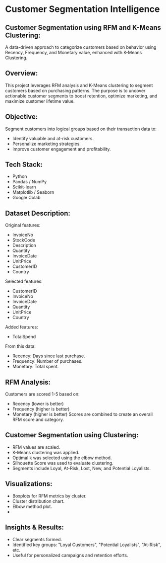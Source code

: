 # Customer Segmentation Intelligence


## Customer Segmentation using RFM and K-Means Clustering:
A data-driven approach to categorize customers based on behavior using Recency, Frequency, and Monetary value, enhanced with K-Means Clustering.

## Overview:
This project leverages RFM analysis and K-Means clustering to segment customers based on purchasing patterns. The purpose is to uncover actionable customer segments to boost retention, optimize marketing, and maximize customer lifetime value.

## Objective:
Segment customers into logical groups based on their transaction data to:

- Identify valuable and at-risk customers.  
- Personalize marketing strategies.
- Improve customer engagement and profitability.

## Tech Stack:
- Python
- Pandas / NumPy
- Scikit-learn
- Matplotlib / Seaborn
- Google Colab

## Dataset Description:
Original features:
- InvoiceNo
- StockCode
- Description
- Quantity
- InvoiceDate
- UnitPrice
- CustomerID
- Country

Selected features:
- CustomerID
- InvoiceNo
- InvoiceDate
- Quantity
- UnitPrice
- Country

Added features:
- TotalSpend

From this data:
- Recency: Days since last purchase.
- Frequency: Number of purchases.
- Monetary: Total spent.

## RFM Analysis:
Customers are scored 1-5 based on:
- Recency (lower is better)
- Frequency (higher is better)
- Monetary (higher is better)
Scores are combined to create an overall RFM score and category.

## Customer Segmentation using Clustering:
- RFM values are scaled.
- K-Means clustering was applied.
- Optimal k was selected using the elbow method.
- Silhouette Score was used to evaluate clustering.
- Segments include Loyal, At-Risk, Lost, New, and Potential Loyalists.

## Visualizations:
- Boxplots for RFM metrics by cluster.
- Cluster distribution chart.
- Elbow method plot.
- 
## Insights & Results:
- Clear segments formed.
- Identified key groups: "Loyal Customers", "Potential Loyalists", "At-Risk", etc.
- Useful for personalized campaigns and retention efforts.
